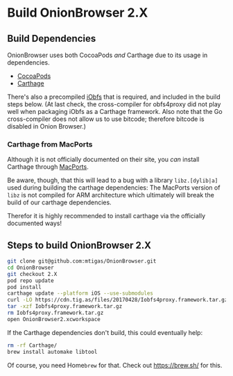 # Build OnionBrowser 2.X
## Build Dependencies
OnionBrowser uses both CocoaPods *and* Carthage due to its usage in dependencies.

- [CocoaPods](https://cocoapods.org/)
- [Carthage](https://github.com/Carthage/Carthage)

There's also a precompiled [iObfs](https://github.com/mtigas/iObfs) that is required, and included in the build steps below. (At last check, the cross-compiler for obfs4proxy did not play well when packaging iObfs as a Carthage framework. Also note that the Go cross-compiler does not allow us to use bitcode; therefore bitcode is disabled in Onion Browser.)

### Carthage from MacPorts 
Although it is not officially documented on their site, you *can* install Carthage through [MacPorts](https://www.macports.org/).

Be aware, though, that this will lead to a bug with a library `libz.[dylib|a]` used during building the carthage dependencies: The MacPorts version of `libz` is not compiled for ARM architecture which ultimately will break the build of our carthage dependencies.

Therefor it is highly recommended to install carthage via the officially documented ways!

## Steps to build OnionBrowser 2.X
```bash
git clone git@github.com:mtigas/OnionBrowser.git
cd OnionBrowser
git checkout 2.X
pod repo update
pod install
carthage update --platform iOS --use-submodules
curl -LO https://cdn.tig.as/files/20170428/Iobfs4proxy.framework.tar.gz
tar -xzf Iobfs4proxy.framework.tar.gz
rm Iobfs4proxy.framework.tar.gz
open OnionBrowser2.xcworkspace
```

If the Carthage dependencies don't build, this could eventually help:

```bash
rm -rf Carthage/
brew install automake libtool
```

Of course, you need Home`brew` for that. Check out https://brew.sh/ for this.
